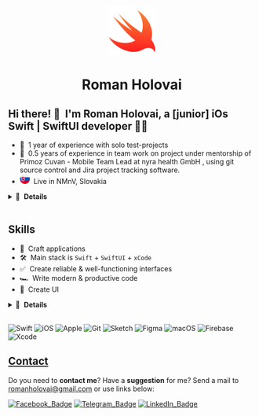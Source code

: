 <div align="center">
  <a href="https://www.linkedin.com/in/romaholovai" rel="noopener" target="_blank">
    <img width="100" src="public/assets/swift.png" alt="Logo" />
  </a>
</div>

<h1 align="center">Roman Holovai</h1>

## Hi there! 👋 &nbsp;I'm Roman Holovai, a  [junior] iOs Swift | SwiftUI developer 👨‍💻

- 💼 &nbsp;1 year of experience with solo test-projects
- 💼 &nbsp;0.5 years of experience in team work on project under mentorship of Primoz Cuvan - Mobile Team Lead at nyra health GmbH , using git source control and Jira project tracking software.
- <img width="20" src="public/assets/sk.png"/> &nbsp;Live in NMnV, Slovakia

<details>
  <summary>🔽 &nbsp;<strong>Details</strong></summary>

- 👔 &nbsp;Organized & standalone
- 🤓 &nbsp;Love to code
- 🌱 &nbsp;Constantly learning
- 📐 &nbsp;Prone to perfectionism
- 🎓 &nbsp;Higher educations

</details>&nbsp;



## Skills

- 👾 &nbsp;Craft applications
- 🛠 &nbsp;Main stack is `Swift` + `SwiftUI` + `xCode`
- ✅ &nbsp;Create reliable & well-functioning interfaces
- 🏎 &nbsp;Write modern & productive code
- 🎨 &nbsp;Create UI 

<details>
  <summary>🔽 &nbsp;<strong>Details</strong></summary>

- 🧠 &nbsp;Choose a simple way to solve the problem
- 🧩 &nbsp;Use a patterns & techniques
- 🔧 &nbsp;Use modern frameworks, libraries, and tools
- 📱 &nbsp;Implement responsive interface 
- 🧹 &nbsp;Follow a consistent code style

</details>&nbsp;

![_Swift_](https://img.shields.io/badge/Swift-F05138?style=for-the-badge&logo=Swift&logoColor=white)
![iOS](https://img.shields.io/badge/iOS-000000?style=for-the-badge&logo=ios&logoColor=white)
![_Apple_](https://img.shields.io/badge/Apple-000000?style=for-the-badge&logo=Apple)
![Git](https://img.shields.io/badge/git-%23F05033.svg?style=for-the-badge&logo=git&logoColor=white)
![Sketch](https://img.shields.io/badge/Sketch-FFB387?style=for-the-badge&logo=sketch&logoColor=black)
![Figma](https://img.shields.io/badge/figma-%23F24E1E.svg?style=for-the-badge&logo=figma&logoColor=white)
![macOS](https://img.shields.io/badge/mac%20os-000000?style=for-the-badge&logo=macos&logoColor=F0F0F0)
![Firebase](https://img.shields.io/badge/Firebase-039BE5?style=for-the-badge&logo=Firebase&logoColor=white)
![Xcode](https://img.shields.io/badge/Xcode-007ACC?style=for-the-badge&logo=Xcode&logoColor=white)

## [Contact](https://michaelany.com/#/contact)

Do you need to **contact me**? Have a **suggestion** for me? Send a mail to romanholovai@gmail.com or use links below:

[![_Facebook_Badge_](https://img.shields.io/badge/Facebook-0866FF?style=for-the-badge&logo=Facebook)](https://www.facebook.com/grommys)
[![_Telegram_Badge_](https://img.shields.io/badge/Telegram-26A5E4?style=for-the-badge&logo=Telegram)](https://t.me/grommys)
[![_LinkedIn_Badge_](https://img.shields.io/badge/LinkedIn-0A66C2?style=for-the-badge&logo=LinkedIn)](https://www.linkedin.com/in/romaholovai)

